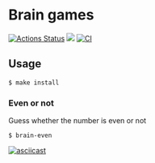 # Brain games
[![Actions Status](https://github.com/Ansseii/frontend-project-lvl1/workflows/hexlet-check/badge.svg)](https://github.com/Ansseii/frontend-project-lvl1/actions)
<a href="https://codeclimate.com/github/Ansseii/frontend-project-lvl1/maintainability"><img src="https://api.codeclimate.com/v1/badges/72290170e06acc610172/maintainability" /></a>
[![CI](https://github.com/Ansseii/frontend-project-lvl1/actions/workflows/main.yml/badge.svg?branch=main)](https://github.com/Ansseii/frontend-project-lvl1/actions/workflows/main.yml)
## Usage
```shell
$ make install
```
### Even or not
Guess whether the number is even or not
```shell
$ brain-even
```
[![asciicast](https://asciinema.org/a/AIxD8zyrz4xgGm9AplpSJN5H9.svg)](https://asciinema.org/a/AIxD8zyrz4xgGm9AplpSJN5H9)